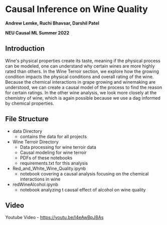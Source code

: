 # Causal Inference on Wine Quality

**Andrew Lemke, Ruchi Bhavsar, Darshil Patel**

**NEU Causal ML Summer 2022**


## Introduction

Wine's physical properties create its taste, meaning if the physical process can be modeled, one can understand why certain wines are more highly rated than others. In the Wine Terroir section, we explore how the growing condition impacts the physical conditions and overall rating of the wine. Because the chemical interactions in grape growing and winemaking are understood, we can create a causal model of the process to find the reason for certain ratings. In the other wine analysis, we look more closely at the chemistry of wine, which is again possible because we use a dag informed by chemical properties.


## File Structure

* data Directory
	+ contains the data for all projects
* Wine Terroir Directory
	+ Data processing for wine terroir data
	+ Causal modeling for wine terroir
	+ PDFs of these notebooks
	+ requirements.txt for this analysis
* Red_and_White_Wine_Quality.ipynb
	+ notebook covering a causal analysis focusing on the chemical interactions in wine
* redWineAlcohol.ipynb
	+ notebook analyzing t causal effect of alcohol on wine quality


## Video

Youtube Video - https://youtu.be/l4eAwBpJ8As



